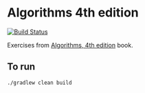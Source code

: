 # Algorithms 4th edition

[![Build Status](https://travis-ci.org/michaelszymczak/training-algorithms4.svg)](https://travis-ci.org/michaelszymczak/training-algorithms4)

Exercises from [Algorithms, 4th edition](http://algs4.cs.princeton.edu/home/) book.

## To run

    ./gradlew clean build


